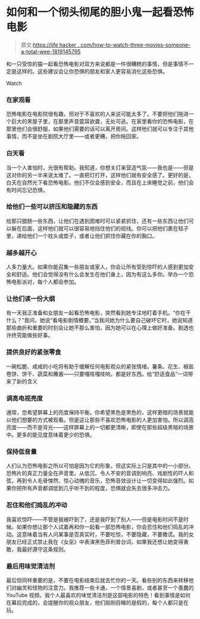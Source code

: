 # 如何和一个彻头彻尾的胆小鬼一起看恐怖电影

> 原文:[https://life hacker . com/how-to-watch-three-movies-someone-a-total-wee-1819145795](https://lifehacker.com/how-to-watch-scary-movies-with-someone-whos-a-total-wee-1819145795)

和一只受惊的猫一起看恐怖电影对双方来说都是一件很糟糕的事情，但是事情不一定是这样的。这些建议会让你恐惧的朋友和家人更容易消化这些恐惧。

Watch

### 在家观看

恐怖电影在电影院很有趣，但对于不喜欢的人来说可能太多了。不要把他们拖进一个巨大的黑屋子里，在那里声音震耳欲聋，无处可逃。在家里看你的恐怖电影，在那里他们会很舒服，如果他们需要的话可以离开房间。这样他们就可以专注于其他事情，而不是坐在剧院大厅里——或者更糟，把你拖回家。

### 白天看

当一个人害怕时，光很有帮助。我知道，你想关灯来营造气氛——我也是——但是这对你的另一半来说太难了。一直把灯打开，这样他们就有安全感了。更好的是，白天在自然光下看恐怖电影。他们不仅会感到安全，而且在上床睡觉之前，他们会有时间忘记恐惧。

### 给他们一些可以挤压和隐藏的东西

给那只腊肠一些东西，让他们在遇到困难时可以紧紧抓住，还有一些东西让他们可以躲在后面，这样他们就可以很容易地挡住他们的视线。你可以把他们裹在毯子里，递给他们一个枕头或垫子，或者让他们抓住你藏在你的胸口。

### 越多越开心

人多力量大。如果你能召集一些朋友或家人，你会让所有受到惊吓的人感到更加安全和舒适。他们会觉得没有什么会发生在他们身上，因为有这么多你。举办一个恐怖电影派对，每个人都会参加。

### 让他们读一份大纲

有一天我正准备和女朋友一起看恐怖电影，突然看到她专注地盯着手机。“你在干什么？”我问，她说“看电影剧情概要。”当我问她为什么要自己破坏它时，她说知道那些曲折和重要的时刻会让她不那么害怕，因为她可以在心理上做好准备。剧透也许终究能做些好事。

### 提供良好的紧张零食

一碗松脆、咸咸的小吃将有助于缓解任何电影观众的紧张情绪。薯条、花生、椒盐卷饼、饼干、蔬菜和蘸酱——只要嘎吱嘎吱响，都是好东西。给“舒适食品”一词带来了新的含义

### 调高电视亮度

通常，您希望屏幕上的亮度保持平衡。你希望黑色是黑色的，这样更暗的场景就能以他们想要的方式被观看。但是这让那些不喜欢恐怖电影的人更加害怕。所以调高亮度——而不是背光——这样屏幕上的一切都更清晰，即使在那些超级黑暗的场景中。更多的能见度意味着更少的恐惧。

### 保持低音量

人们认为恐怖电影之所以可怕是因为它的形象，但这实际上只是其中的一小部分。恐怖片的真正力量全在声音里。从低沉、令人不安的音调到响亮、戏剧性的吓人和弦，再到令人毛骨悚然、惊心动魄的音乐，恐怖音效设计让一切变得如此强烈。如果你把所有声音都调低到几乎听不到的程度，恐惧就会失去很多冲击力。

### 忍住和他们捣乱的冲动

我喜欢惊吓——不管是我被吓到了，还是我吓到了别人——但是电影时间不是时候。如果你想让那个人试着再和你一起看一部恐怖电影，你会忍住和他们捣乱的冲动。这意味着当有人问某事是否真实时，不要吃惊，不要隐藏，不要撒谎。我的女朋友已经正式禁止我在《女巫》中表演黑色菲利普台词，如果我还想让她变得勇敢，我最好遵守这条规则。

### 最后用味觉清洁剂

最后但同样重要的是，不要在电影结束后就去忙你的一天。看些别的东西来转移他们对幽灵和怪物的注意力。我推荐一些卡通，一个情景喜剧，或者甚至一个愚蠢的 YouTube 视频。我个人最喜欢的味觉清洁剂是这部电影的特色！看到事情是如何在幕后完成的，会提醒你的观众朋友，他们刚刚目睹的是假的，每个人都只是在玩。